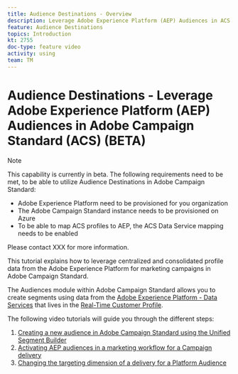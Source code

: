 ```yaml
---
title: Audience Destinations - Overview
description: Leverage Adobe Experience Platform (AEP) Audiences in ACS
feature: Audience Destinations
topics: Introduction
kt: 2755
doc-type: feature video
activity: using
team: TM
---
```


# Audience Destinations - Leverage Adobe Experience Platform (AEP) Audiences in Adobe Campaign Standard (ACS) (BETA)

>[!NOTE]
>
>This capability is currently in beta. The following requirements need to be met, to be able to utilize Audience Destinations in Adobe Campaign Standard: 
>* Adobe Experience Platform need to be provisioned for you organization
>* The Adobe Campaign Standard instance needs to be provisioned on Azure
>* To be able to map ACS profiles to AEP, the ACS Data Service mapping needs to be enabled
>
>Please contact XXX for more information.

This tutorial explains how to leverage centralized and consolidated profile data from the Adobe Experience Platform for marketing campaigns in Adobe Campaign Standard.

The Audiences module within Adobe Campaign Standard  allows you to create segments using data from the [Adobe Experience Platform - Data Services](https://www.adobe.io/apis/experienceplatform/home/services.html) that lives in the [Real-Time Customer Profile](https://docs.adobe.com/content/help/en/platform-learn/tutorials/profiles/understanding-the-real-time-customer-profile.html). 

The following video tutorials will guide you through the different steps:

1. [Creating a new audience in Adobe Campaign Standard using the Unified Segment Builder](/help/acs/profiles-and-audiences/aep-audiences/creating-audiences-using-segment-builder.md)
2. [Activating AEP audiences in a marketing workflow for a Campaign delivery](/help/acs/profiles-and-audiences/aep-audiences/activating-aep-audiences.md)
3. [Changing the targeting dimension of a delivery for a Platform Audience](/help/acs/profiles-and-audiences/aep-audiences/changing-targeting-dimension.md)
  